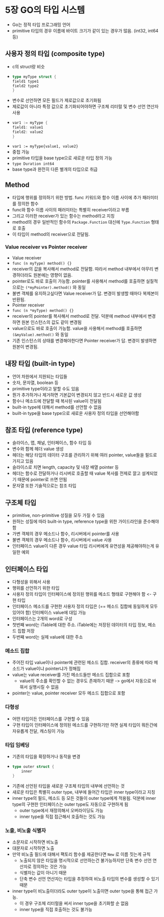 # 5장 GO의 타입 시스템

* Go는 정적 타입 프로그래밍 언어
* primitive 타입의 경우 이름에 바이트 크기가 같이 있는 경우가 많음. \(int32, int64 등\)

## 사용자 정의 타입 \(composite type\)

* c의 struct랑 비슷
* ```go
  type myType struct {
  field1 type1
  field2 type2
  }
  ```
* 변수로 선언하면 모든 필드가 제로값으로 초기화됨
* 제로값이 아니라 특정 값으로 초기화되어야하면 구조체 리터럴 및 변수 선언 연산자 사용
* ```go
  var1 := myType {
  field1: value1
  field2: value2
  }
  ```
* `var1 := myType{value1, value2}`
* 중첩 가능
* primitive 타입을 base type으로 새로운 타입 정의 가능
* `type Duration int64`
* base type과 완전히 다른 별개의 타입으로 취급

## Method

* 타입에 행위를 정의하기 위한 방법. func 키워드와 함수 이름 사이에 추가 패러미터를 정의한 함수
* func와 함수 이름 사이의 패러미터는 특별히 receiver이라고 부름
* 그리고 이러한 receiver가 있는 함수는 method라고 지칭
* method의 경우 일반적인 함수의 `Package.Function` 대신에 `Type.Function` 형태로 호출
* 이 타입이 method의 receiver으로 전달됨.

### Value receiver vs Pointer receiver

* Value receiver
* `func (n myType) method() {}`
* receiver의 값을 복사해서 method로 전달함. 따라서 method 내부에서 아무리 변경하더라도 원본에는 영향이 없음.
* pointer로도 바로 호출이 가능함. pointer를 사용해서 method를 호출하면 실질적으로는 `(*myPointer).method()` 와 동일
* 불변 객체를 유지하고싶다면 Value receiver가 답. 변경이 발생할 때마다 복제본이 반환됨.
* Pointer receiver
* `func (n *myType) method() {}`
* receiver의 pointer를 복사해서 method로 전달. 덕분에 method 내부에서 변경하면 원본 인스턴스의 값도 같이 변경됨
* value으로도 바로 호출이 가능함. value을 사용해서 method를 호출하면 `(&myValue).method()` 와 동일
* 기존 인스턴스의 상태를 변경해야한다면 Pointer receiver가 답. 변경이 발생하면 원본이 변경됨.

## 내장 타입 \(built-in type\)

* 언어 차원에서 지원되는 타입들
* 숫자, 문자열, boolean 등
* primitive type이라고 말할 수도 있음
* 뭔가 추가하거나 제거하면 기본값이 변경되지 않고 반드시 새로운 값 생성
* 함수나 메소드에 전달할 때 복사된 value이 전달됨
* built-in type에 대해서 method를 선언할 수 없음
* built-in type을 base type으로 새로운 사용자 정의 타입을 선언해야함

## 참조 타입 \(reference type\)

* 슬라이스, 맵, 채널, 인터페이스, 함수 타입 등
* 변수와 함께 헤더 value 생성
* 헤더는 해당 타입의 데이터 구조를 관리하기 위해 여러 pointer, value들을 필드로 가지고 있음
* 슬라이스로 치면 length, capacity 및 내장 배열 pointer 등
* 헤더는 함수로 전달하거나 리시버로 호출할 때 value 복사를 전제로 깔고 설계되었기 때문에 pointer로 쓰면 안됨
* 문자열 또한 기술적으로는 참조 타입

## 구조체 타입

* primitive, non-primitive 성질을 모두 가질 수 있음
* 원하는 성질에 따라 built-in type, reference type을 위한 가이드라인을 준수해야 함
* 가변 객체의 경우 메소드나 함수, 리시버에서 pointer를 사용
* 불변 객체의 경우 메소드나 함수, 리시버에서 value 사용
* 인터페이스 value이 다른 경우 value 타입 리시버에게 유연성을 제공해야하는게 유일한 예외

## 인터페이스 타입

* 다형성을 위해서 사용
* 행위를 선언하기 위한 타입
* 사용자 정의 타입이 인터페이스에 정의된 행위를 메소드 형태로 구현해야 함 &lt;- 구현 타입
* 인터페이스 메소드를 구현한 사용자 정의 타입은 \(== 메소드 집합에 동일하게 모두 있어야 함\) 인터페이스 value에 대입 가능
* 인터페이스는 2개의 word로 구성
* 첫번째 word는 iTable에 대한 주소. iTable에는 저장된 데이터의 타입 정보, 메소드 집합 저장
* 두번째 word는 실제 value에 대한 주소

### 메소드 집합

* 주어진 타입 value이나 pointer에 관련된 메소드 집합. receiver의 종류에 따라 메소드가 value이냐 pointer냐가 정해짐
* value는 value receiver를 가진 메소드들만 메소드 집합으로 포함
  * value의 주소를 확인할 수 없는 경우도 존재하기 때문 -&gt; go에서 자동으로 바꿔서 실행시킬 수 없음
* pointer는 value, pointer receiver 모두 메소드 집합으로 포함

### 다형성

* 어떤 타입이든 인터페이스를 구현할 수 있음
* 구현 타입이 인터페이스에 정의된 메소드를 구현하기만 하면 실제 타입이 뭐든간에 자유롭게 전달, 캐스팅이 가능

### 타입 임베딩

* 기존의 타입을 확장하거나 동작을 변경
* ```go
  type outer struct {
      inner
  }
  ```
* 기존에 선언된 타입을 새로운 구조체 타입의 내부에 선언하는 것
* 새로운 타입은 특별히 outer type, 내부에 들어간 타입은 inner type이라고 지칭
* inner type의 필드, 메소드 등 모든 것들이 outer type에게 적용됨. 덕분에 inner type의 구현한 인터페이스는 outer type도 자동으로 구현하게 됨
  * outer type에서 재정의해서 오버라이딩도 가능
  * inner type을 직접 접근해서 호출하는 것도 가능

### 노출, 비노출 식별자

* 소문자로 시작하면 비노출
* 대문자로 시작하면 노출
* 만약 비노출 필드에 대해서 팩토리 함수를 제공한다면 `New` 로 이름 짓는게 규칙
  * 노출되지 않은 타입을 명시적으로 선언하는건 불가능하지만 단축 변수 선언 연산자로 정의하는 것은 가능
  * 식별자는 값이 아니기 때문
  * 단축 변수 선언 연산자는 타입을 추정하여 비노출 타입의 변수를 생성할 수 있기 때문
* inner type이 비노출이더라도 outer type이 노출이면 outer type을 통해 접근 가능.
  * 이 경우 구조체 리터럴을 써서 inner type을 초기화할 순 없음
  * inner type을 직접 호출하는 것도 불가능

